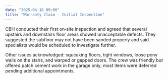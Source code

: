 ```yaml
---
date: "2025-04-18 09:00"
title: "Warranty Claim - Initial Inspection"
---
```


CBH conducted their first on‑site inspection and agreed that several upstairs and downstairs floor areas showed unacceptable defects. They suggested the subfloor may not have been sanded properly and said specialists would be scheduled to investigate further. 

Other issues acknowledged: squeaking floors, tight windows, loose pony walls on the stairs, and warped or gapped doors. The crew was friendly but offered patch cement work in the garage only; most items were deferred pending additional appointments.